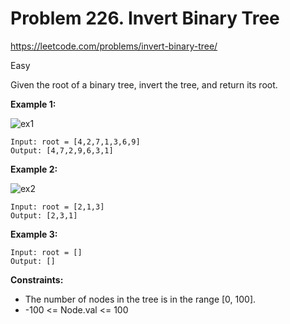 # Problem 226. Invert Binary Tree
<https://leetcode.com/problems/invert-binary-tree/>

Easy

Given the root of a binary tree, invert the tree, and return its root.

**Example 1:**

![ex1](https://assets.leetcode.com/uploads/2021/03/14/invert1-tree.jpg)

    Input: root = [4,2,7,1,3,6,9]
    Output: [4,7,2,9,6,3,1]

**Example 2:**

![ex2](https://assets.leetcode.com/uploads/2021/03/14/invert2-tree.jpg)

    Input: root = [2,1,3]
    Output: [2,3,1]

**Example 3:**

    Input: root = []
    Output: []

**Constraints:**

* The number of nodes in the tree is in the range [0, 100].
* -100 <= Node.val <= 100
